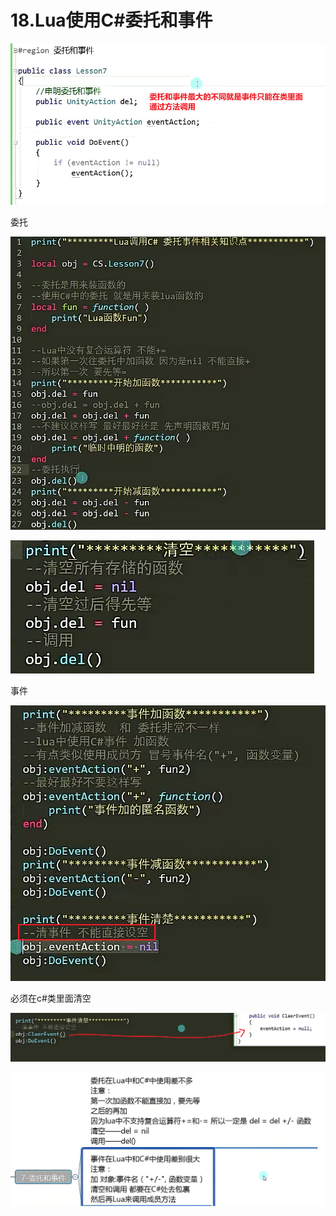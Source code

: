# 18.Lua使用C#委托和事件

![2bd1e6320c7fcfd02f9ad7f41bb20d35.png](image/2bd1e6320c7fcfd02f9ad7f41bb20d35.png)

委托

![ba97592c84a0e43919f744f1c32ba552.png](image/ba97592c84a0e43919f744f1c32ba552.png)

**![09636ab7eed0c77cdc881c92a3771d23.png](image/09636ab7eed0c77cdc881c92a3771d23.png)**

事件

![96609183dd51c3f8cef2aab0c5025060.png](image/96609183dd51c3f8cef2aab0c5025060.png)

必须在c#类里面清空

![e65430ba1c39e1a5cb62f61cd4c2a095.png](image/e65430ba1c39e1a5cb62f61cd4c2a095.png)

![d3f9a140ca16f89f236c49d87bf83eed.png](image/d3f9a140ca16f89f236c49d87bf83eed.png)
